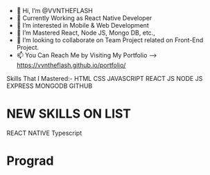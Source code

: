 - 👋 Hi, I’m @VVNTHEFLASH
- 🎸 Currently Working as React Native Developer
- 👀 I’m interested in Mobile & Web Development
- 🌱 I’m Mastered React, Node JS, Mongo DB, etc.,
- 💞️ I’m looking to collaborate on Team Project related on Front-End Project.
- 📫 You Can Reach Me by Visiting My Portfolio -->   https://vvntheflash.github.io/portfolio/

Skills That I Mastered:-
HTML
CSS
JAVASCRIPT
REACT JS
NODE JS
EXPRESS
MONGODB
GITHUB

# NEW SKILLS ON LIST
REACT NATIVE
Typescript
# Prograd

<!---
VVNTHEFLASH/VVNTHEFLASH is a ✨ special ✨ repository because its `README.md` (this file) appears on your GitHub profile.
You can click the Preview link to take a look at your changes.
--->
